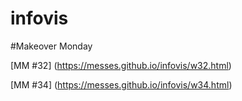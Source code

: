 # infovis

#Makeover Monday

[MM #32] (https://messes.github.io/infovis/w32.html)

[MM #34] (https://messes.github.io/infovis/w34.html)
